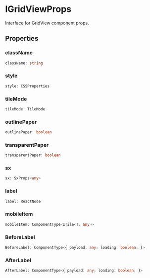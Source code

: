 # IGridViewProps

Interface for GridView component props.

## Properties

### className

```ts
className: string
```

### style

```ts
style: CSSProperties
```

### tileMode

```ts
tileMode: TileMode
```

### outlinePaper

```ts
outlinePaper: boolean
```

### transparentPaper

```ts
transparentPaper: boolean
```

### sx

```ts
sx: SxProps<any>
```

### label

```ts
label: ReactNode
```

### mobileItem

```ts
mobileItem: ComponentType<ITile<T, any>>
```

### BeforeLabel

```ts
BeforeLabel: ComponentType<{ payload: any; loading: boolean; }>
```

### AfterLabel

```ts
AfterLabel: ComponentType<{ payload: any; loading: boolean; }>
```
